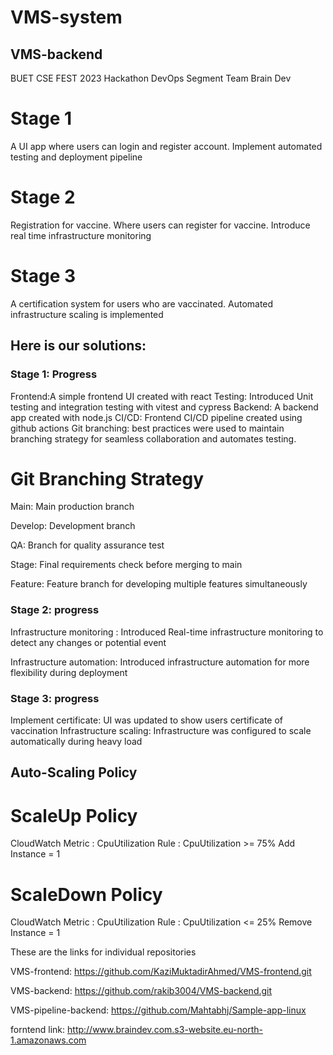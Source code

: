 # VMS-system

## VMS-backend

BUET CSE FEST 2023 Hackathon DevOps Segment Team Brain Dev

# Stage 1

A UI app where users can login and register account. Implement automated testing and deployment pipeline

# Stage 2

Registration for vaccine. Where users can register for vaccine. Introduce real time infrastructure monitoring

# Stage 3

A certification system for users who are vaccinated. Automated infrastructure scaling is implemented

## Here is our solutions:

### Stage 1: Progress

Frontend:A simple frontend UI created with react
Testing: Introduced Unit testing and integration testing with vitest and cypress
Backend: A backend app created with node.js
CI/CD: Frontend CI/CD pipeline created using github actions
Git branching: best practices were used to maintain branching
strategy for seamless collaboration and automates testing.

# Git Branching Strategy

Main: Main production branch

Develop: Development branch

QA: Branch for quality assurance test

Stage: Final requirements check before merging to main

Feature: Feature branch for developing multiple features simultaneously

### Stage 2: progress

Infrastructure monitoring : Introduced Real-time infrastructure monitoring to
detect any changes or potential event

Infrastructure automation: Introduced infrastructure
automation for more flexibility during deployment

### Stage 3: progress

Implement certificate: UI was updated to show users certificate of vaccination
Infrastructure scaling: Infrastructure was configured to scale automatically during heavy load

## Auto-Scaling Policy

# ScaleUp Policy

CloudWatch Metric :
CpuUtilization
Rule :
CpuUtilization >= 75%
Add Instance = 1

# ScaleDown Policy

CloudWatch Metric :
CpuUtilization
Rule :
CpuUtilization <= 25%
Remove Instance = 1


These are the links for individual repositories

VMS-frontend: https://github.com/KaziMuktadirAhmed/VMS-frontend.git 

VMS-backend: https://github.com/rakib3004/VMS-backend.git

VMS-pipeline-backend: https://github.com/Mahtabhj/Sample-app-linux

forntend link: http://www.braindev.com.s3-website.eu-north-1.amazonaws.com
